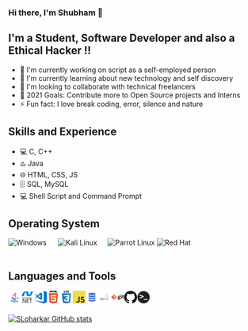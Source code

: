 ### Hi there, I'm Shubham 👋

## I'm a Student, Software Developer and also a Ethical Hacker !!

- 🔭 I'm currently working on script as a self-employed person
- 🌱 I'm currently learning about new technology and self discovery
- 👯 I'm looking to collaborate with technical freelancers
- 🥅 2021 Goals: Contribute more to Open Source projects and Interns
- ⚡ Fun fact: I love break coding, error, silence and nature

## Skills and Experience
* 💻 C, C++
* ♨️ Java
* 🌐 HTML, CSS, JS
* 🗄️ SQL, MySQL
* 💻 Shell Script and Command Prompt

## Operating System      
[<img align="left" alt="Windows" width="100px" height="50px" src="https://download.logo.wine/logo/Windows_10/Windows_10-Logo.wine.png" />][windows]
[<img align="left" alt="Kali Linux" width="100px" height="50px" src="https://www.edureka.co/blog/wp-content/uploads/2019/01/Kali-logo-Ethical-Hacking-using-Kali-Linux-Edureka.jpg"  />][kali]
[<img align="left" alt="Parrot Linux" width="100px" height="50px" src="https://docs.parrotlinux.org/img/macaw-poly.jpg"  />][parrot]
[<img align="left" alt="Red Hat" width="100px" height="50px" src="https://www.redhat.com/cms/managed-files/Brand_Standars-Red_Hat-_color_on-black.svg?itok=wPCF1-sX"  />][red hat]
  
[windows]: https://www.microsoft.com/en-in/windows
[kali]: https://www.kali.org/
[parrot]: https://www.parrotsec.org/
[red hat]: https://www.redhat.com/en
<br><br>
## Languages and Tools

[<img align="left" alt="Java" width="26px" src="https://github.com/Rohit-MyRG/Rohit-MyRG/blob/main/java-43-569305.webp" title="Java" />][java]
[<img align="left" alt=".NET" width="26px" src="https://github.com/Rohit-MyRG/Rohit-MyRG/blob/main/microsoft-dot-net-1-1175179.webp" title=".NET" />][dotnet]
[<img align="left" alt="Visual Studio Code" width="26px" src="https://raw.githubusercontent.com/github/explore/80688e429a7d4ef2fca1e82350fe8e3517d3494d/topics/visual-studio-code/visual-studio-code.png" title="Visual Studio Code" />][vscode]
[<img align="left" alt="HTML5" width="26px" src="https://raw.githubusercontent.com/github/explore/80688e429a7d4ef2fca1e82350fe8e3517d3494d/topics/html/html.png" title="HTML5" />][webdevplaylist]
[<img align="left" alt="CSS3" width="26px" src="https://raw.githubusercontent.com/github/explore/80688e429a7d4ef2fca1e82350fe8e3517d3494d/topics/css/css.png" title="CSS3" />][webdevplaylist1]
[<img align="left" alt="JavaScript" width="26px" src="https://raw.githubusercontent.com/github/explore/80688e429a7d4ef2fca1e82350fe8e3517d3494d/topics/javascript/javascript.png" title="JavaScript"  />][webdevplaylist2]
[<img align="left" alt="SQL" width="26px" src="https://raw.githubusercontent.com/github/explore/80688e429a7d4ef2fca1e82350fe8e3517d3494d/topics/sql/sql.png" title="SQL"  />][webdevplaylist3]
[<img align="left" alt="MySQL" width="26px" src="https://raw.githubusercontent.com/github/explore/80688e429a7d4ef2fca1e82350fe8e3517d3494d/topics/mysql/mysql.png" title="MySQL" />][webdevplaylist4]
<img align="left" alt="Git" width="26px" src="https://raw.githubusercontent.com/github/explore/80688e429a7d4ef2fca1e82350fe8e3517d3494d/topics/git/git.png" title="Git" />
<img align="left" alt="GitHub" width="26px" src="https://raw.githubusercontent.com/github/explore/78df643247d429f6cc873026c0622819ad797942/topics/github/github.png" title="GitHub" />
<img align="left" alt="Terminal" width="26px" src="https://raw.githubusercontent.com/github/explore/80688e429a7d4ef2fca1e82350fe8e3517d3494d/topics/terminal/terminal.png"  />

[java]: https://www.javatpoint.com/java-tutorial
[dotnet]: https://www.javatpoint.com/net-framework
[vscode]: https://code.visualstudio.com/download
[webdevplaylist]: https://www.w3schools.com/html/
[webdevplaylist1]: https://www.w3schools.com/css/default.asp
[webdevplaylist2]: https://www.w3schools.com/js/default.asp
[webdevplaylist3]: https://www.w3schools.com/sql/default.asp
[webdevplaylist4]: https://www.tutorialspoint.com/mysql/index.htm

<br/><br/>

[![SLoharkar GitHub stats](https://github-readme-stats.vercel.app/api?username=SLoharkar)](https://github.com/SLoharkar/github-readme-stats)

